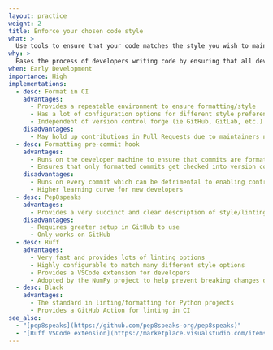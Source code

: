 ```yaml
---
layout: practice
weight: 2
title: Enforce your chosen code style
what: >
  Use tools to ensure that your code matches the style you wish to maintain
why: >
  Eases the process of developers writing code by ensuring that all developers use the same style
when: Early Development
importance: High
implementations:
  - desc: Format in CI
    advantages:
      - Provides a repeatable environment to ensure formatting/style
      - Has a lot of configuration options for different style preferences
      - Independent of version control forge (ie GitHub, GitLab, etc.)
    disadvantages:
      - May hold up contributions in Pull Requests due to maintainers needing to review style
  - desc: Formatting pre-commit hook
    advantages:
      - Runs on the developer machine to ensure that commits are formatted correctly before being committed
      - Ensures that only formatted commits get checked into version control
    disadvantages:
      - Runs on every commit which can be detrimental to enabling contribution
      - Higher learning curve for new developers
  - desc: Pep8speaks
    advantages:
      - Provides a very succinct and clear description of style/linting changes needed on a PR
    disadvantages:
      - Requires greater setup in GitHub to use
      - Only works on GitHub
  - desc: Ruff
    advantages:
      - Very fast and provides lots of linting options
      - Highly configurable to match many different style options
      - Provides a VSCode extension for developers
      - Adopted by the NumPy project to help prevent breaking changes due to deprecations
  - desc: Black
    advantages:
      - The standard in linting/formatting for Python projects
      - Provides a GitHub Action for linting in CI
see_also:
  - "[pep8speaks](https://github.com/pep8speaks-org/pep8speaks)"
  - "[Ruff VSCode extension](https://marketplace.visualstudio.com/items?itemName=charliermarsh.ruff)"
---
```

